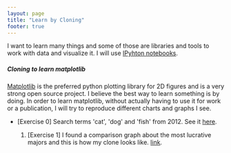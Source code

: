 ```yaml
---
layout: page
title: "Learn by Cloning"
footer: true
---
```

I want to learn many things and some of those are libraries and tools to work
with data and visualize it. I will use <a href='http://ipython.org/notebook.html' target='_blank'>IPyhton notebooks</a>.

##### Cloning to learn matplotlib
<a href='http://matplotlib.org' target='_blank'>Matplotlib</a> is the preferred python plotting library for
2D figures and is a very strong open source project. I believe the best way to
learn something is by doing. In order to learn matplotlib, without actually
having to use it for work or a publication, I will try to reproduce different
charts and graphs I see.

 * [Exercise 0] Search terms 'cat', 'dog' and 'fish' from 2012. See it
<a href='http://nbviewer.ipython.org/7076810/learning_cloning_matplotlib_0.ipynb' target='_blank'>here</a>.

   1. [Exercise 1] I found a comparison graph about the most lucrative majors and this is how my clone looks like. <a href='http://nbviewer.ipython.org/7076810/learning_cloning_matplotlib_1.ipynb' target='_blank'>link</a>.